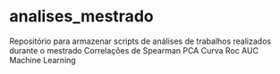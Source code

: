 # analises_mestrado
Repositório para armazenar scripts de análises de trabalhos realizados durante o mestrado
Correlações de Spearman
PCA
Curva Roc AUC
Machine Learning
